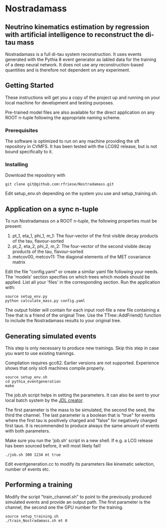 # Nostradamass
## Neutrino kinematics estimation by regression with artificial intelligence to reconstruct the di-tau mass

Nostradamass is a full di-tau system reconstruction. It uses events generated with the Pythia 8 event generator as labled data for the training of a deep neural network. It does not use any reconstruction-based quantities and is therefore not dependent on any experiment.

## Getting Started

These instructions will get you a copy of the project up and running on your local machine for development and testing purposes.

Pre-trained model files are also available for the direct application on any ROOT n-tuple following the appropriate naming scheme.

### Prerequisites

The software is optimized to run on any machine providing the sft repository in CVMFS. It has been tested with the LCG92 release, but is not bound specifically to it.

### Installing

Download the repository with

```
git clone git@github.com:rfriese/Nostradamass.git
```

Edit setup_env.sh depending on the system you use and setup_training.sh.

## Application on a sync n-tuple

To run Nostradamass on a ROOT n-tuple, the following properties must be present:
1. pt_1, eta_1, phi_1, m_1: The four-vector of the first visible decay products of the tau, flavour-sorted
2. pt_2, eta_2, phi_2, m_2: The four-vector of the second visible decay products of the tau, flavour-sorted
3. metcov00, metcov11: The diagonal elements of the MET covariance matrix

Edit the file "config.yaml" or create a similar yaml file following your needs. The 'models' section specifies on which trees which models should be applied. List all your 'files' in the corresponding section. Run the application with:
```
source setup_env.py
python calculate_mass.py config.yaml
```

The output folder will contain for each input root-file a new file containing a Tree that is a friend of the original Tree. Use the TTree::AddFriend() function to include the Nostradamass results to your original tree.


## Generating simulated events

This step is only necessary to produce new trainings. Skip this step in case you want to use existing trainings.

Compilation requires gcc62. Earlier versions are not supported. Experience shows that only slc6 machines compile properly.

```
source setup_env.sh
cd pythia_eventgeneration
make
```

The job.sh script helps in setting the parameters. It can also be sent to your local batch system by the [JDL creator]("https://gitlab.ekp.kit.edu/mschnepf/jdl_creator").

The first parameter is the mass to be simulated, the second the seed, the third the channel. The last parameter is a boolean that is "true" for events where the first tau is positively charged and "false" for negatively charged first taus. It is recommended to produce always the same amount of events with both parameters.

Make sure you run the 'job.sh' script in a new shell. If e.g. a LCG release has been sourced before, it will most likely fail!
```
./job.sh 300 1234 mt true

```
Edit eventgeneration.cc to modify its parameters like kinematic selection, number of events etc.

## Performing a training

Modify the script "train_channel.sh" to point to the previously produced simulated events and provide an output path. The first parameter is the channel, the second one the GPU number for the training.

```
source setup_training.sh
./train_Nostradamass.sh mt 0
```

